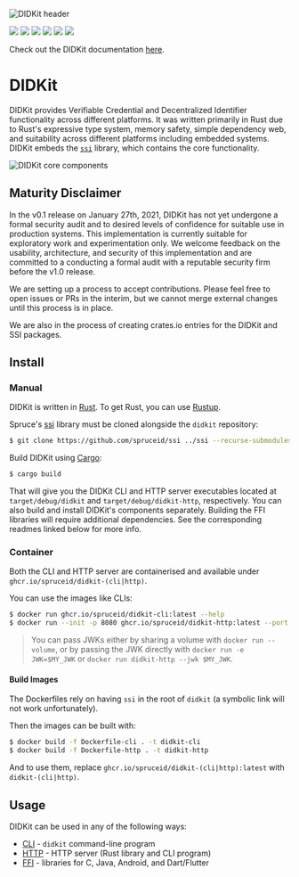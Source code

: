 ![DIDKit header](https://spruceid.dev/assets/images/didkithead-52d41d35622b77d7662965794aa33eff.png)

[![](https://img.shields.io/github/workflow/status/spruceid/didkit/ci)](https://github.com/spruceid/didkit/actions?query=workflow%3Aci+branch%3Amain) [![](https://img.shields.io/badge/Docker-19.03.x-blue)](https://www.docker.com/) [![](https://img.shields.io/badge/Rust-v1.51.0-orange)](https://www.rust-lang.org/) [![](https://img.shields.io/badge/ssi-v0.1-green)](https://www.github.com/spruceid/ssi) [![](https://img.shields.io/badge/License-Apache--2.0-green)](https://github.com/spruceid/didkit/blob/main/LICENSE) [![](https://img.shields.io/twitter/follow/spruceid?label=Follow&style=social)](https://twitter.com/spruceid) 

Check out the DIDKit documentation [here](https://spruceid.dev/docs/didkit/).

# DIDKit

DIDKit provides Verifiable Credential and Decentralized Identifier
functionality across different platforms. It was written primarily in Rust due
to Rust's expressive type system, memory safety, simple dependency web, and
suitability across different platforms including embedded systems. DIDKit
embeds the [`ssi`](https://github.com/spruceid/ssi) library, which contains the
core functionality.

![DIDKit core components](https://spruceid.dev/assets/images/didkit-core-components-7abba2778ffe8dde24997f305e706bd8.png)

## Maturity Disclaimer
In the v0.1 release on January 27th, 2021, DIDKit has not yet undergone a
formal security audit and to desired levels of confidence for suitable use in
production systems. This implementation is currently suitable for exploratory
work and experimentation only. We welcome feedback on the usability,
architecture, and security of this implementation and are committed to a
conducting a formal audit with a reputable security firm before the v1.0
release.

We are setting up a process to accept contributions. Please feel free to open
issues or PRs in the interim, but we cannot merge external changes until this
process is in place.

We are also in the process of creating crates.io entries for the DIDKit and SSI
packages.

## Install

### Manual

DIDKit is written in [Rust][]. To get Rust, you can use [Rustup][].

Spruce's [ssi][] library must be cloned alongside the `didkit` repository:
```sh
$ git clone https://github.com/spruceid/ssi ../ssi --recurse-submodules
```

Build DIDKit using [Cargo][]:
```sh
$ cargo build
```
That will give you the DIDKit CLI and HTTP server executables located at
`target/debug/didkit` and `target/debug/didkit-http`, respectively. You can also build and install DIDKit's components separately. Building the FFI libraries will require additional dependencies. See the corresponding readmes linked below for more info.


### Container

Both the CLI and HTTP server are containerised and available under
`ghcr.io/spruceid/didkit-(cli|http)`.

You can use the images like CLIs:
```bash
$ docker run ghcr.io/spruceid/didkit-cli:latest --help
$ docker run --init -p 8080 ghcr.io/spruceid/didkit-http:latest --port 8080
```

> You can pass JWKs either by sharing a volume with `docker run --volume`, or by passing the JWK directly with `docker run -e JWK=$MY_JWK` or `docker run didkit-http --jwk $MY_JWK`.

#### Build Images

The Dockerfiles rely on having `ssi` in the root of `didkit` (a symbolic link will not work unfortunately).

Then the images can be built with:
```bash
$ docker build -f Dockerfile-cli . -t didkit-cli
$ docker build -f Dockerfile-http . -t didkit-http
```

And to use them, replace `ghcr.io/spruceid/didkit-(cli|http):latest` with `didkit-(cli|http)`.

## Usage

DIDKit can be used in any of the following ways:

- [CLI](cli/) - `didkit` command-line program
- [HTTP](http/) - HTTP server (Rust library and CLI program)
- [FFI](lib/FFI.md) - libraries for C, Java, Android, and Dart/Flutter

[Rust]: https://www.rust-lang.org/
[rustup]: https://rustup.rs/
[Cargo]: https://doc.rust-lang.org/cargo/
[ssi]: https://github.com/spruceid/ssi
